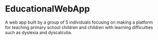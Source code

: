 # EducationalWebApp
A web app built by a group of 5 individuals focusing on making a platform for teaching primary school children and children with learning difficulties such as dyslexia and dyscalculia. 
